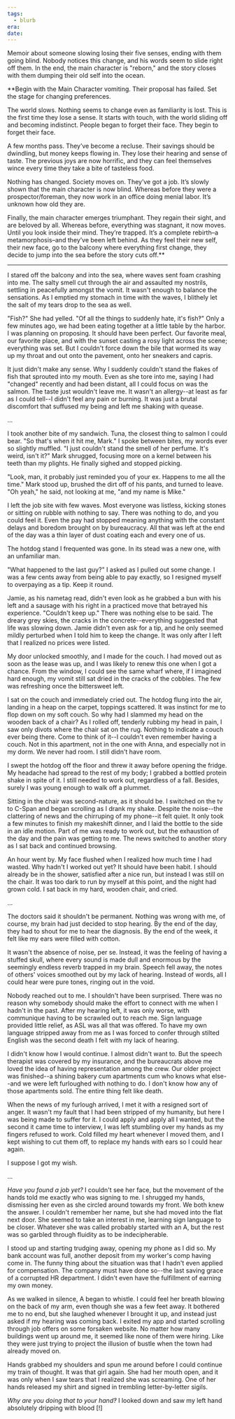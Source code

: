 ```yaml
---
tags:
  - blurb
era: 
date:
---
```

Memoir about someone slowing losing their five senses, ending with them going blind. Nobody notices this change, and his words seem to slide right off them. In the end, the main character is "reborn," and the story closes with them dumping their old self into the ocean. 

**Begin with the Main Character vomiting. Their proposal has failed. Set the stage for changing preferences.

The world slows. Nothing seems to change even as familiarity is lost. This is the first time they lose a sense. It starts with touch, with the world sliding off and becoming indistinct. People began to forget their face. They begin to forget their face. 

A few months pass. They’ve become a recluse. Their savings should be dwindling, but money keeps flowing in. They lose their hearing and sense of taste. The previous joys are now horrific, and they can feel themselves wince every time they take a bite of tasteless food. 

Nothing has changed. Society moves on. They’ve got a job. It’s slowly shown that the main character is now blind. Whereas before they were a prospector/foreman, they now work in an office doing menial labor. It’s unknown how old they are.

Finally, the main character emerges triumphant. They regain their sight, and are beloved by all. Whereas before, everything was stagnant, it now moves. Until you look inside their mind. They’re trapped. It’s a complete rebirth–a metamorphosis–and they’ve been left behind. As they feel their new self, their new face, go to the balcony where everything first change, they decide to jump into the sea before the story cuts off.**

---

I stared off the balcony and into the sea, where waves sent foam crashing into me. The salty smell cut through the air and assaulted my nostrils, settling in peacefully amongst the vomit. It wasn't enough to balance the sensations. As I emptied my stomach in time with the waves, I blithely let the salt of my tears drop to the sea as well. 

"Fish?" She had yelled. "Of all the things to suddenly hate, it's fish‽" Only a few minutes ago, we had been eating together at a little table by the harbor. I was planning on proposing. It should have been perfect. Our favorite meal, our favorite place, and with the sunset casting a rosy light across the scene; everything was set. But I couldn't force down the bile that wormed its way up my throat and out onto the pavement, onto her sneakers and capris. 

It just didn't make any sense. Why I suddenly couldn't stand the flakes of fish that sprouted into my mouth. Even as she tore into me, saying I had "changed" recently and had been distant, all I could focus on was the salmon. The taste just wouldn't leave me. It wasn't an allergy--at least as far as I could tell--I didn't feel any pain or burning. It was just a brutal discomfort that suffused my being and left me shaking with quease. 

...

I took another bite of my sandwich. Tuna, the closest thing to salmon I could bear. "So that's when it hit me, Mark." I spoke between bites, my words ever so slightly muffled. "I just couldn't stand the smell of her perfume. It's weird, isn't it?" Mark shrugged, focusing more on a kernel between his teeth than my plights. He finally sighed and stopped picking.

"Look, man, it probably just reminded you of your ex. Happens to me all the time." Mark stood up, brushed the dirt off of his pants, and turned to leave. "Oh yeah," he said, not looking at me, "and my name is Mike." 

I left the job site with few waves. Most everyone was listless, kicking stones or sitting on rubble with nothing to say. There was nothing to do, and you could feel it. Even the pay had stopped meaning anything with the constant delays and boredom brought on by bureaucracy. All that was left at the end of the day was a thin layer of dust coating each and every one of us.

The hotdog stand I frequented was gone. In its stead was a new one, with an unfamiliar man.

"What happened to the last guy?" I asked as I pulled out some change. I was a few cents away from being able to pay exactly, so I resigned myself to overpaying as a tip. Keep it round.

Jamie, as his nametag read, didn't even look as he grabbed a bun with his left and a sausage with his right in a practiced move that betrayed his experience. "Couldn't keep up." There was nothing else to be said. The dreary grey skies, the cracks in the concrete--everything suggested that life was slowing down. Jamie didn't even ask for a tip, and he only seemed mildly perturbed when I told him to keep the change. It was only after I left that I realized no prices were listed. 

My door unlocked smoothly, and I made for the couch. I had moved out as soon as the lease was up, and I was likely to renew this one when I got a chance. From the window, I could see the same wharf where, if I imagined hard enough, my vomit still sat dried in the cracks of the cobbles. The few was refreshing once the bittersweet left.

I sat on the couch and immediately cried out. The hotdog flung into the air, landing in a heap on the carpet, toppings scattered. It was instinct for me to flop down on my soft couch. So why had I slammed my head on the wooden back of a chair? As I rolled off, tenderly rubbing my head in pain, I saw only divots where the chair sat on the rug. Nothing to indicate a couch ever being there. Come to think of it--I couldn't even remember having a couch. Not in this apartment, not in the one with Anna, and especially not in my dorm. We never had room. I still didn't have room.

I swept the hotdog off the floor and threw it away before opening the fridge. My headache had spread to the rest of my body; I grabbed a bottled protein shake in spite of it. I still needed to work out, regardless of a fall. Besides, surely I was young enough to walk off a plummet. 

Sitting in the chair was second-nature, as it should be. I switched on the tv to C-Span and began scrolling as I drank my shake. Despite the noise--the clattering of news and the chirruping of my phone--it felt quiet. It only took a few minutes to finish my makeshift dinner, and I laid the bottle to the side in an idle motion. Part of me was ready to work out, but the exhaustion of the day and the pain was getting to me. The news switched to another story as I sat back and continued browsing.

An hour went by. My face flushed when I realized how much time I had wasted. Why hadn't I worked out yet? It should have been habit. I should already be in the shower, satisfied after a nice run, but instead I was still on the chair. It was too dark to run by myself at this point, and the night had grown cold. I sat back in my hard, wooden chair, and cried.

...

The doctors said it shouldn't be permanent. Nothing was wrong with me, of course, my brain had just decided to stop hearing. By the end of the day, they had to shout for me to hear the diagnosis. By the end of the week, it felt like my ears were filled with cotton. 

It wasn't the absence of noise, per se. Instead, it was the feeling of having a stuffed skull, where every sound is made dull and enormous by the seemingly endless reverb trapped in my brain. Speech fell away, the notes of others' voices smoothed out by my lack of hearing. Instead of words, all I could hear were pure tones, ringing out in the void. 

Nobody reached out to me. I shouldn't have been surprised. There was no reason why somebody should make the effort to connect with me when I hadn't in the past. After my hearing left, it was only worse, with communique having to be scrawled out to reach me. Sign language provided little relief, as ASL was all that was offered. To have my own language stripped away from me as I was forced to confer through stilted English was the second death I felt with my lack of hearing.

I didn't know how I would continue. I almost didn't want to. But the speech therapist was covered by my insurance, and the bureaucrats above me loved the idea of having representation among the crew. Our older project was finished--a shining bakery cum apartments cum who knows what else--and we were left furloughed with nothing to do. I don't know how any of those apartments sold. The entire thing felt like death.

When the news of my furlough arrived, I met it with a resigned sort of anger. It wasn't my fault that I had been stripped of my humanity, but here I was being made to suffer for it. I could apply and apply all I wanted, but the second it came time to interview, I was left stumbling over my hands as my fingers refused to work. Cold filled my heart whenever I moved them, and I kept wishing to cut them off, to replace my hands with ears so I could hear again.

I suppose I got my wish.

...

*Have you found a job yet?* I couldn't see her face, but the movement of the hands told me exactly who was signing to me. I shrugged my hands, dismissing her even as she circled around towards my front. We both knew the answer. I couldn't remember her name, but she had moved into the flat next door. She seemed to take an interest in me, learning sign language to be closer. Whatever she was called probably started with an A, but the rest was so garbled through fluidity as to be indecipherable. 

I stood up and starting trudging away, opening my phone as I did so. My bank account was full, another deposit from my worker's comp having come in. The funny thing about the situation was that I hadn't even applied for compensation. The company must have done so--the last saving grace of a corrupted HR department. I didn't even have the fulfillment of earning my own money. 

As we walked in silence, A began to whistle. I could feel her breath blowing on the back of my arm, even though she was a few feet away. It bothered me to no end, but she laughed whenever I brought it up, and instead just asked if my hearing was coming back. I exited my app and started scrolling through job offers on some forsaken website. No matter how many buildings went up around me, it seemed like none of them were hiring. Like they were just trying to project the illusion of bustle when the town had already moved on.

Hands grabbed my shoulders and spun me around before I could continue my train of thought. It was that girl again. She had her mouth open, and it was only when I saw tears that I realized she was screaming. One of her hands released my shirt and signed in trembling letter-by-letter sigils.

*Why are you doing that to your hand‽* I looked down and saw my left hand absolutely dripping with blood [!]